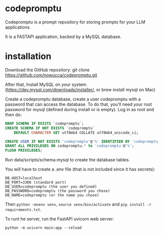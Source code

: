 # codepromptu

Codepromptu is a prompt repository for storing prompts for your LLM applications.

It is a FASTAPI application, backed by a MySQL database.

# installation

Download the GitHub repository: git clone https://github.com/nowucca/codepromptu.git

After that, Install MySQL on your system. (https://dev.mysql.com/downloads/installer/, or brew install mysql on Mac)

Create a codepromptu database, create a user codepromptu with a password that can access the database. 
To do that, you’ll need your root password for mysql (defined during install or is empty). Log in as root and then do:

```sql
DROP SCHEMA IF EXISTS `codepromptu`;
CREATE SCHEMA IF NOT EXISTS `codepromptu`
    DEFAULT CHARACTER SET utf8mb4 COLLATE utf8mb4_unicode_ci;

CREATE USER IF NOT EXISTS 'codepromptu'@'%' IDENTIFIED BY 'codepromptu_password';
GRANT ALL PRIVILEGES ON codepromptu.* to 'codepromptu'@'%';
FLUSH PRIVILEGES;
```

Run data/scripts/schema.mysql to create the database tables.

You will have to create a .env file (that is not included since it has secrets):

```
DB_HOST=localhost
DB_PORT=3306 (standard port) 
DB_USER=codepromptu (the user you defined)
DB_PASSWORD=codepromptu (the password you chose)
DB_NAME=codepromptu (or the name you chose)
```

Then `python -mvenv venv`, `source venv/bin/activate` and `pip install -r requirements.txt`.

To runt he server, run the FastAPI uvicorn web server:
```
python -m uvicorn main:app --reload
```
